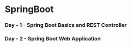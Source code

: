 # SpringBoot

### Day - 1 - Spring Boot Basics and REST Controller
### Day - 2 - Spring Boot Web Application 
